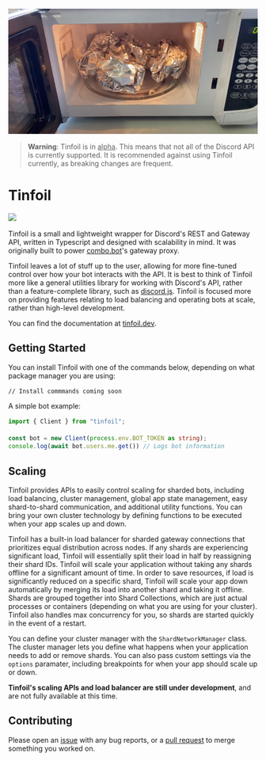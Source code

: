 ![Tinfoil Logo](assets/tinfoil.jpeg "Tinfoil Logo")


> **Warning**: Tinfoil is in <ins>alpha</ins>. This means that not all of the Discord API is currently supported. It is recommended against using Tinfoil currently, as breaking changes are frequent.

# Tinfoil
[![](https://dcbadge.vercel.app/api/server/CXhCTscDfc)](https://discord.gg/CXhCTscDfc)


Tinfoil is a small and lightweight wrapper for Discord's REST and Gateway API, written in Typescript and designed with scalability in mind. It was originally built to power [combo.bot](https://discord.gg/J3rYDmbjU4)'s gateway proxy.

Tinfoil leaves a lot of stuff up to the user, allowing for more fine-tuned control over how your bot interacts with the API. It is best to think of Tinfoil more like a general utilities library for working with Discord's API, rather than a feature-complete library, such as [discord.js](https://discord.js.org). Tinfoil is focused more on providing features relating to load balancing and operating bots at scale, rather than high-level development.

You can find the documentation at [tinfoil.dev](https://tinfoil.dev).

## Getting Started
You can install Tinfoil with one of the commands below, depending on what package manager you are using:
```
// Install commmands coming soon
```

A simple bot example:
```ts
import { Client } from "tinfoil";

const bot = new Client(process.env.BOT_TOKEN as string);
console.log(await bot.users.me.get()) // Logs bot information
```

## Scaling

Tinfoil provides APIs to easily control scaling for sharded bots, including load balancing, cluster management, global app state management, easy shard-to-shard communication, and additional utility functions. You can bring your own cluster technology by defining functions to be executed when your app scales up and down.

Tinfoil has a built-in load balancer for sharded gateway connections that prioritizes equal distribution across nodes. If any shards are experiencing significant load, Tinfoil will essentially split their load in half by reassigning their shard IDs. Tinfoil will scale your application without taking any shards offline for a significant amount of time. In order to save resources, if load is significantly reduced on a specific shard, Tinfoil will scale your app down automatically by merging its load into another shard and taking it offline. Shards are grouped together into Shard Collections, which are just actual processes or containers (depending on what you are using for your cluster). Tinfoil also handles max concurrency for you, so shards are started quickly in the event of a restart.

You can define your cluster manager with the `ShardNetworkManager` class. The cluster manager lets you define what happens when your application needs to add or remove shards. You can also pass custom settings via the `options` paramater, including breakpoints for when your app should scale up or down.

**Tinfoil's scaling APIs and load balancer are still under development**, and are not fully available at this time.

## Contributing

Please open an [issue](https://github.com/bremea/tinfoil/issues/new) with any bug reports, or a [pull request](https://github.com/bremea/tinfoil/compare) to merge something you worked on.
